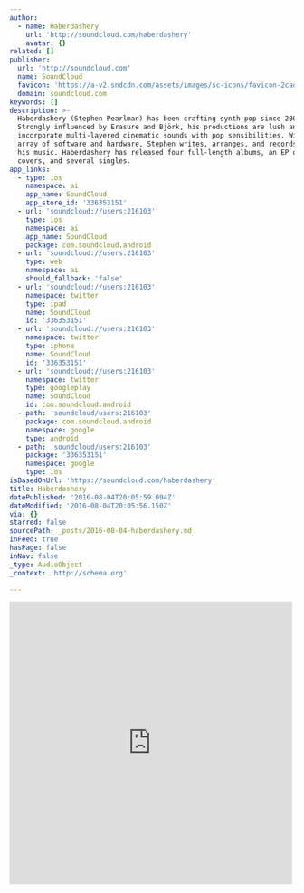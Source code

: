 ```yaml
---
author:
  - name: Haberdashery
    url: 'http://soundcloud.com/haberdashery'
    avatar: {}
related: []
publisher:
  url: 'http://soundcloud.com'
  name: SoundCloud
  favicon: 'https://a-v2.sndcdn.com/assets/images/sc-icons/favicon-2cadd14b.ico'
  domain: soundcloud.com
keywords: []
description: >-
  Haberdashery (Stephen Pearlman) has been crafting synth-pop since 2004.
  Strongly influenced by Erasure and Björk, his productions are lush and
  incorporate multi-layered cinematic sounds with pop sensibilities. With an
  array of software and hardware, Stephen writes, arranges, and records all of
  his music. Haberdashery has released four full-length albums, an EP of Erasure
  covers, and several singles.
app_links:
  - type: ios
    namespace: ai
    app_name: SoundCloud
    app_store_id: '336353151'
  - url: 'soundcloud://users:216103'
    type: ios
    namespace: ai
    app_name: SoundCloud
    package: com.soundcloud.android
  - url: 'soundcloud://users:216103'
    type: web
    namespace: ai
    should_fallback: 'false'
  - url: 'soundcloud://users:216103'
    namespace: twitter
    type: ipad
    name: SoundCloud
    id: '336353151'
  - url: 'soundcloud://users:216103'
    namespace: twitter
    type: iphone
    name: SoundCloud
    id: '336353151'
  - url: 'soundcloud://users:216103'
    namespace: twitter
    type: googleplay
    name: SoundCloud
    id: com.soundcloud.android
  - path: 'soundcloud/users:216103'
    package: com.soundcloud.android
    namespace: google
    type: android
  - path: 'soundcloud/users:216103'
    package: '336353151'
    namespace: google
    type: ios
isBasedOnUrl: 'https://soundcloud.com/haberdashery'
title: Haberdashery
datePublished: '2016-08-04T20:05:59.094Z'
dateModified: '2016-08-04T20:05:56.150Z'
via: {}
starred: false
sourcePath: _posts/2016-08-04-haberdashery.md
inFeed: true
hasPage: false
inNav: false
_type: AudioObject
_context: 'http://schema.org'

---
```

<iframe src="https://cdn.embedly.com/widgets/media.html?src=https%3A%2F%2Fw.soundcloud.com%2Fplayer%2F%3Fvisual%3Dtrue%26url%3Dhttp%253A%252F%252Fapi.soundcloud.com%252Fusers%252F216103%26show_artwork%3Dtrue&amp;url=https%3A%2F%2Fsoundcloud.com%2Fhaberdashery&amp;image=http%3A%2F%2Fi1.sndcdn.com%2Favatars-000003613072-6wup3c-t500x500.jpg&amp;key=b7d04c9b404c499eba89ee7072e1c4f7&amp;type=text%2Fhtml&amp;schema=soundcloud" width="500" height="500" scrolling="no" frameborder="0" allowfullscreen="" style=""></iframe>